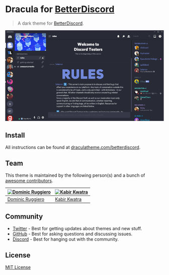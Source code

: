 # Dracula for [BetterDiscord](https://betterdiscord.app)

> A dark theme for [BetterDiscord](https://betterdiscord.app).

![Screenshot](./screenshot.png)

## Install

All instructions can be found at [draculatheme.com/betterdiscord](https://draculatheme.com/betterdiscord).

## Team

This theme is maintained by the following person(s) and a bunch of [awesome contributors](https://github.com/dracula/betterdiscord/graphs/contributors).

| [![Dominic Ruggiero](https://github.com/mrhappyma.png?size=100)](https://github.com/mrhappyma) | [![Kabir Kwatra](https://github.com/kab1r.png?size=100)](https://github.com/kab1r) |
| ---------------------------------------------------------------------------------------- | --------------------------------------------------------------------------------------------- |
| [Dominic Ruggiero](https://github.com/mrhappyma) | [Kabir Kwatra](https://github.com/kab1r) |


## Community

- [Twitter](https://twitter.com/draculatheme) - Best for getting updates about themes and new stuff.
- [GitHub](https://github.com/dracula/dracula-theme/discussions) - Best for asking questions and discussing issues.
- [Discord](https://draculatheme.com/discord-invite) - Best for hanging out with the community.

## License

[MIT License](./LICENSE)
